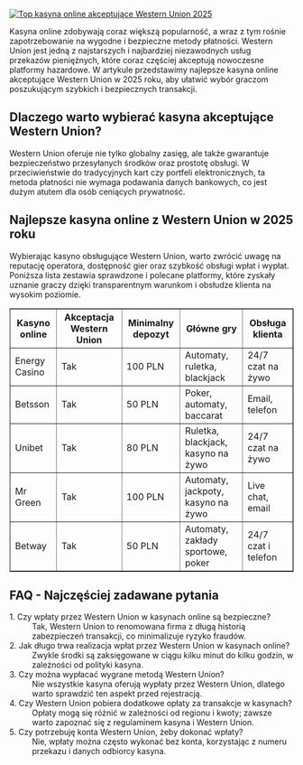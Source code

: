 [![Top kasyna online akceptujące Western Union 2025](https://123-caf.pages.dev/gitsignup.png)](https://vrmoo.ru/Bt82HjjY)

<div>   <p>Kasyna online zdobywają coraz większą popularność, a wraz z tym rośnie zapotrzebowanie na wygodne i bezpieczne metody płatności. Western Union jest jedną z najstarszych i najbardziej niezawodnych usług przekazów pieniężnych, które coraz częściej akceptują nowoczesne platformy hazardowe. W artykule przedstawimy najlepsze kasyna online akceptujące Western Union w 2025 roku, aby ułatwić wybór graczom poszukującym szybkich i bezpiecznych transakcji.</p>    <h2>Dlaczego warto wybierać kasyna akceptujące Western Union?</h2>   <p>Western Union oferuje nie tylko globalny zasięg, ale także gwarantuje bezpieczeństwo przesyłanych środków oraz prostotę obsługi. W przeciwieństwie do tradycyjnych kart czy portfeli elektronicznych, ta metoda płatności nie wymaga podawania danych bankowych, co jest dużym atutem dla osób ceniących prywatność.</p>    <h2>Najlepsze kasyna online z Western Union w 2025 roku</h2>   <p>Wybierając kasyno obsługujące Western Union, warto zwrócić uwagę na reputację operatora, dostępność gier oraz szybkość obsługi wpłat i wypłat. Poniższa lista zestawia sprawdzone i polecane platformy, które zyskały uznanie graczy dzięki transparentnym warunkom i obsłudze klienta na wysokim poziomie.</p>    <table border="1" cellpadding="8" cellspacing="0" style="border-collapse: collapse; width:100%; max-width:600px;">     <thead>       <tr>         <th>Kasyno online</th>         <th>Akceptacja Western Union</th>         <th>Minimalny depozyt</th>         <th>Główne gry</th>         <th>Obsługa klienta</th>       </tr>     </thead>     <tbody>       <tr>         <td>Energy Casino</td>         <td>Tak</td>         <td>100 PLN</td>         <td>Automaty, ruletka, blackjack</td>         <td>24/7 czat na żywo</td>       </tr>       <tr>         <td>Betsson</td>         <td>Tak</td>         <td>50 PLN</td>         <td>Poker, automaty, baccarat</td>         <td>Email, telefon</td>       </tr>       <tr>         <td>Unibet</td>         <td>Tak</td>         <td>80 PLN</td>         <td>Ruletka, blackjack, kasyno na żywo</td>         <td>24/7 czat na żywo</td>       </tr>       <tr>         <td>Mr Green</td>         <td>Tak</td>         <td>100 PLN</td>         <td>Automaty, jackpoty, kasyno na żywo</td>         <td>Live chat, email</td>       </tr>       <tr>         <td>Betway</td>         <td>Tak</td>         <td>50 PLN</td>         <td>Automaty, zakłady sportowe, poker</td>         <td>24/7 czat i telefon</td>       </tr>     </tbody>   </table>    <h2>FAQ - Najczęściej zadawane pytania</h2>   <dl>     <dt>1. Czy wpłaty przez Western Union w kasynach online są bezpieczne?</dt>     <dd>Tak, Western Union to renomowana firma z długą historią zabezpieczeń transakcji, co minimalizuje ryzyko fraudów.</dd>     <dt>2. Jak długo trwa realizacja wpłat przez Western Union w kasynach online?</dt>     <dd>Zwykle środki są zaksięgowane w ciągu kilku minut do kilku godzin, w zależności od polityki kasyna.</dd>     <dt>3. Czy można wypłacać wygrane metodą Western Union?</dt>     <dd>Nie wszystkie kasyna oferują wypłaty przez Western Union, dlatego warto sprawdzić ten aspekt przed rejestracją.</dd>     <dt>4. Czy Western Union pobiera dodatkowe opłaty za transakcje w kasynach?</dt>     <dd>Opłaty mogą się różnić w zależności od regionu i kwoty; zawsze warto zapoznać się z regulaminem kasyna i Western Union.</dd>     <dt>5. Czy potrzebuję konta Western Union, żeby dokonać wpłaty?</dt>     <dd>Nie, wpłaty można często wykonać bez konta, korzystając z numeru przekazu i danych odbiorcy kasyna.</dd>   </dl> </div>